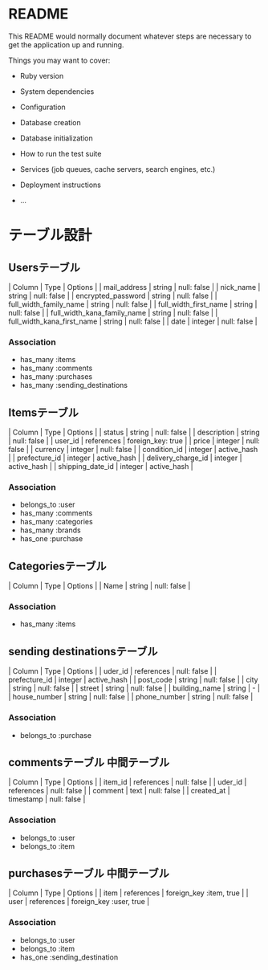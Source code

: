 # README

This README would normally document whatever steps are necessary to get the
application up and running.

Things you may want to cover:

* Ruby version

* System dependencies

* Configuration

* Database creation

* Database initialization

* How to run the test suite

* Services (job queues, cache servers, search engines, etc.)

* Deployment instructions

* ...



# テーブル設計


## Usersテーブル
| Column                      | Type    | Options     |
| mail_address                | string  | null: false |
| nick_name                   | string  | null: false |
| encrypted_password          | string  | null: false |
| full_width_family_name      | string  | null: false |
| full_width_first_name       | string  | null: false |
| full_width_kana_family_name | string  | null: false |
| full_width_kana_first_name  | string  | null: false |
| date                        | integer | null: false |

### Association
- has_many :items
- has_many :comments
- has_many :purchases
- has_many :sending_destinations


## Itemsテーブル
| Column             | Type       | Options           |
| status             | string     | null: false       |
| description        | string     | null: false       |
| user_id            | references | foreign_key: true |
| price              | integer    | null: false       |
| currency           | integer    | null: false       |
| condition_id       | integer    | active_hash       |
| prefecture_id      | integer    | active_hash       |
| delivery_charge_id | integer    | active_hash       |
| shipping_date_id   | integer    | active_hash       |

### Association
- belongs_to :user
- has_many   :comments
- has_many   :categories
- has_many   :brands
- has_one    :purchase


## Categoriesテーブル
| Column | Type       | Options     |
| Name   | string     | null: false |

### Association
- has_many :items


## sending destinationsテーブル 
| Column        | Type       | Options     |
| uder_id       | references | null: false |
| prefecture_id | integer    | active_hash |
| post_code     | string     | null: false |
| city          | string     | null: false |
| street        | string     | null: false |
| building_name | string     | -           |
| house_number  | string     | null: false |
| phone_number  | string     | null: false |

### Association
- belongs_to :purchase


## commentsテーブル 中間テーブル
| Column     | Type       | Options     |
| item_id    | references | null: false |
| uder_id    | references | null: false |
| comment    | text       | null: false |
| created_at | timestamp  | null: false |

### Association
- belongs_to :user
- belongs_to :item


## purchasesテーブル 中間テーブル
| Column       | Type       | Options                 |
| item         | references | foreign_key :item, true |
| user         | references | foreign_key :user, true |

### Association
- belongs_to :user
- belongs_to :item
- has_one :sending_destination
